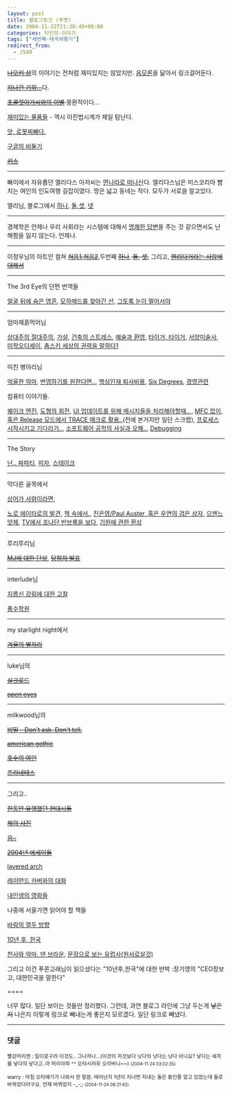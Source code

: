 ```yaml
---
layout: post
title: 블로그링크 (푸켓)
date: 2004-11-22T21:38:49+09:00
categories: 타인의-이야기
tags: ["세번째-태국여행기"]
redirect_from:
  - /549
---
```


<del><a href="http://naokis.net/gul/2004.11.17/2004.11.17.htm" target="bb">나오키 상</a></del>의 이야기는 전처럼 재미있지는 않았지만. <a href="http://jinto.pe.kr/18">음모론</a>을 닮아서 링크걸어둔다.

<del><a href="http://eggraising.egloos.com/805509" target="bb">지나간 기회...</a></del>다.

<del><a href="http://hitchhiker.egloos.com/777692" target="bb">초콜렛아가씨와의 이별</a> </del>몽환적이다...

<a href="http://hitchhiker.egloos.com/752145" target="bb">재미있는 물품들</a> - 역시 이진법시계가 제일 탐난다.

<a href="http://oojoo.egloos.com/808580" target="bb">앗, 로봇찌빠다.</a>

<a href="http://oojoo.egloos.com/808239" target="bb">구글의 비둘기</a>

<del><a href="http://www.indivizual.com/blog/archives/cat_3_photographic_diary_project.html#000167" target="bb">키스</a></del>

---

빠이에서 자유롭던 엘리다스 아저씨는 <a href="http://blog.naver.com/dipani/120007845461" target="bb">먼나라로 떠나신</a>다. 엘리다스님은 미스코리아 뺨치는 여인의 인도여행 길잡이였다. 땅은 넓고 동네는 작다. 모두가 서로을 알고있다.

엘리님, 블로그에서 <a href="http://blog.naver.com/dipani/120006779495" target="bb">하나</a>, <a href="http://blog.naver.com/dipani/120007166814" target="bb">둘</a>,<a href="http://blog.naver.com/dipani/120007673182" target="bb">셋</a>, <a href="http://blog.naver.com/dipani/120007650508" target="bb">넷</a>

---

경제학은 언제나 우리 사회라는 시스템에 대해서 <a href="http://inkeehong.com/articles/4_theories/874_assaueu_aiao.html" target="bb">명쾌한 답변</a>을 주는 것 같으면서도 난해함을 잃지 않는다. 언제나.

---

이정우님의 아트인 컬쳐 <del><a href="http://chungwoo.egloos.com/752992" target="bb">처음1</a>,<a href="http://chungwoo.egloos.com/752991" target="bb">처음2</a></del>,두번째 <del><a href="http://chungwoo.egloos.com/800395" target="bb">하나</a></del>,<del> <a href="http://chungwoo.egloos.com/800415" target="bb">둘</a>, <a href="http://chungwoo.egloos.com/800418" target="bb">셋</a>,</del> 그리고, <del><a href="http://chungwoo.egloos.com/725113" target="bb">헨리다거라는 사람에 대해서 </a></del>

---

The 3rd Eye의 단편 번역들

<a href="http://inkeehong.com/articles/4_theories/782_oe_o_u_ua_e.html" target="bb">얼굴 뒤에 숨은 영혼</a>, <a href="http://inkeehong.com/articles/2_fantastic/791_oe_cie_a_e.html" target="bb">모하메드를 찾아간 산</a>, <a href="http://inkeehong.com/articles/2_fantastic/790_oe_aeie_ai_oeiss.html" target="bb">그토록 눈이 멀어서야 </a>

---

엄마쟤흙먹어님

<a href="http://r2d2.egloos.com/763274" target="bb">상대주의 절대주의</a>, <a href="http://r2d2.egloos.com/741116" target="bb">가설</a>, <a href="http://r2d2.egloos.com/726064" target="bb">건축의 스트레스</a>, <a href="http://r2d2.egloos.com/690819" target="bb">예술과 환영</a>, <a href="http://r2d2.egloos.com/673200" target="bb">타이거, 타이거</a>, <a href="http://r2d2.egloos.com/634575" target="bb">서양미술사</a>, <a href="http://r2d2.egloos.com/613997" target="bb">미학오디세이</a>, <a href="http://r2d2.egloos.com/579347" target="bb">촘스키 세상의 권력을 말하다1</a>

---

미친 병아리님

<a href="http://madchick.egloos.com/806979" target="bb">억울한 악마</a>, <a href="http://madchick.egloos.com/806096" target="bb">번영하기를 원한다면..</a>, <a href="http://madchick.egloos.com/728298" target="bb">핵심인재 퇴사비용</a>, <a href="http://madchick.egloos.com/719857" target="bb">Six Degrees</a>, <a href="http://madchick.egloos.com/707272" target="bb">경영관련</a>

컴퓨터 이야기들.

<a href="http://madchick.egloos.com/757677" target="bb">퀘이크 엔진</a>, <a href="http://madchick.egloos.com/750034" target="bb">도형의 회전</a>, <a href="http://madchick.egloos.com/747543" target="bb">UI 업데이트를 위해 메시지들을 처리해야할때.. </a>, <a href="http://madchick.egloos.com/744945" target="bb">MFC 없이, 혹은 Release 모드에서 TRACE 매크로 활용..</a>(전에 본거지만 일단 스크랩), <a href="http://madchick.egloos.com/743308" target="bb">프로세스 시작시키고 기다리기..</a>, <a href="http://madchick.egloos.com/733031" target="bb">소프트웨어 공학의 사실과 오해..</a>, <a href="http://madchick.egloos.com/719786" target="bb">Debugging</a>

----

The Story

<a href="http://blog.naver.com/siin78/60006746204" target="bb">난.. 짜파티</a>, <a href="http://blog.naver.com/siin78/60006648342" target="bb">피자</a>, <a href="http://blog.naver.com/siin78/60006648471" target="bb">스테이크</a>

----

막다른 골목에서

<a href="http://rubbersoul.egloos.com/593319" target="bb">상어가 사람이라면</a>, <a href="http://rubbersoul.egloos.com/713594" target="bb">

노로 에이타로의 발견</a>, <a href="http://rubbersoul.egloos.com/628534" target="bb">책 속에서.</a>, <a href="http://rubbersoul.egloos.com/611511" target="bb">진은영/Paul Auster, 혹은 우연의 검은 상자</a>, <a href="http://rubbersoul.egloos.com/611497" target="bb">으젠느 앗제</a>, <a href="http://rubbersoul.egloos.com/544198" target="bb">TV에서 조나단 반브룩을 보다</a>, <a href="http://rubbersoul.egloos.com/486715" target="bb">기원에 관한 환상 </a>

----

루리루리님

<del><a href="http://azalea822.egloos.com/636675" target="bb">MJ에 대한 단상</a></del>, <del><a href="http://azalea822.egloos.com/633193" target="bb">당첨자 발표</a></del>

----

interlude님

<a href="http://interlude.pe.kr/tt/index.php?pl=115" target="bb">지름신 강림에 대한 고찰</a>

<a href="http://interlude.pe.kr/tt/index.php?pl=113" target="bb">풍수학원</a>

---

my starlight night에서

<del><a href="http://mizar92.egloos.com/506998" target="bb">겨울의 별자리</a></del>

---

luke님의

<del><a href="http://luke.turbocpp.com/eh/archives/000330.html" target="bb">실크로드</a></del>

<del><a href="http://luke.turbocpp.com/eh/archives/000331.html" target="bb">open eyes</a></del>

---

milkwood님의

<a href="http://marlais.egloos.com/799183" target="bb"><del>비밀 - Don't ask, Don't tell.</del> </a>

<del><a href="http://marlais.egloos.com/787216" target="bb">american gothic</a></del>

<del><a href="http://marlais.egloos.com/780625" target="bb">호수의 여인</a></del>

<a href="http://marlais.egloos.com/772513" target="bb"><del>프라네테스</del> </a>

---

그리고..

<del><a href="http://www.redwolf.pe.kr/blog/index.php?pl=379" target="bb">한동안 유행했던 현대시들</a></del>

<del><a href="http://eggraising.egloos.com/757032" target="bb">체의 사진</a></del>

<a href="http://www.xecode.com/blog/archives/2004/11/20041103_000406.html" target="bb"><del>음..</del> </a>

<del><a href="http://discuss.joelonsoftware.com/default.asp?best04" target="bb">2004년 에세이들</a></del>

<a href="http://sparcs.kaist.ac.kr/~ari/each/article.each.551.html" target="bb">layered arch</a>

<a href="http://arcadia.egloos.com/768112" target="bb">레이먼드 카버와의 대화</a>

<a href="http://www.city109.com/tt/index.php?pl=212" target="bb">내인생의 영화들</a>

나중에 서울가면 읽어야 할 책들

<a href="http://zambony.egloos.com/805710" target="bb">바람의 열두 방향</a>

<a href="http://jihyun.biz/blog/weblog.php?id=P174" target="bb">10년 후, 한국</a>

<a href="http://blog.naver.com/kohandyi/100007492592" target="bb">천사와 악마. 댄 브라운</a>, <a href="http://djhan.egloos.com/577010" target="bb">문장으로 보는 유럽사(원서로살것)</a>

그리고 이건 푸른고래님이 읽으셨다는 "10년후,한국"에 대한 반박 :장기영의 "CEO장보고, 대한민국을 말한다"

====

너무 많다. 일단 보이는 것들만 정리했다. 그런데, 과연 블로그 라인에 그냥 두는게 <s>낳은지</s> 나은지 이렇게 링크로 빼내는게 좋은지 모르겠다. 일단 링크로 빼냈다.

* * *

### 댓글



<!--- cmt:918 --->
<!--- mail: --->
<!--- parent:0 --->

<small>빨강머리앤 : 일이로구려 이것도.. 그나저나...(이것이 저것보다 낫다의 낫다는 낫다 아니요? 낳다는 새끼를 낳다의 낳다고..아 머리아파 ^^ 오타시러유 오라버니~~) <small>(2004-11-24 03:02:35)</small></small>


<!--- cmt:919 --->
<!--- mail: --->
<!--- parent:0 --->

<small>warry : 마침 오타얘기가 나와서 한 말씀. 태어난지 1년이 지나면 지내는 돌은 돐인줄 알고 있었는데 돌로 바뀌었더라구요. 언제 바뀌었지 -_-;; <small>(2004-11-24 08:31:42)</small></small>

